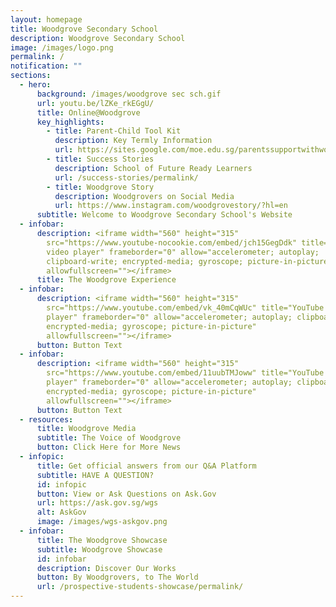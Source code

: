 ```yaml
---
layout: homepage
title: Woodgrove Secondary School
description: Woodgrove Secondary School
image: /images/logo.png
permalink: /
notification: ""
sections:
  - hero:
      background: /images/woodgrove sec sch.gif
      url: youtu.be/lZKe_rkEGgU/
      title: Online@Woodgrove
      key_highlights:
        - title: Parent-Child Tool Kit
          description: Key Termly Information
          url: https://sites.google.com/moe.edu.sg/parentssupportwithwoodgrovesec/home
        - title: Success Stories
          description: School of Future Ready Learners
          url: /success-stories/permalink/
        - title: Woodgrove Story
          description: Woodgrovers on Social Media
          url: https://www.instagram.com/woodgrovestory/?hl=en
      subtitle: Welcome to Woodgrove Secondary School's Website
  - infobar:
      description: <iframe width="560" height="315"
        src="https://www.youtube-nocookie.com/embed/jch15GegDdk" title="YouTube
        video player" frameborder="0" allow="accelerometer; autoplay;
        clipboard-write; encrypted-media; gyroscope; picture-in-picture"
        allowfullscreen=""></iframe>
      title: The Woodgrove Experience
  - infobar:
      description: <iframe width="560" height="315"
        src="https://www.youtube.com/embed/vk_40mCqWUc" title="YouTube video
        player" frameborder="0" allow="accelerometer; autoplay; clipboard-write;
        encrypted-media; gyroscope; picture-in-picture"
        allowfullscreen=""></iframe>
      button: Button Text
  - infobar:
      description: <iframe width="560" height="315"
        src="https://www.youtube.com/embed/11uubTMJoww" title="YouTube video
        player" frameborder="0" allow="accelerometer; autoplay; clipboard-write;
        encrypted-media; gyroscope; picture-in-picture"
        allowfullscreen=""></iframe>
      button: Button Text
  - resources:
      title: Woodgrove Media
      subtitle: The Voice of Woodgrove
      button: Click Here for More News
  - infopic:
      title: Get official answers from our Q&A Platform
      subtitle: HAVE A QUESTION?
      id: infopic
      button: View or Ask Questions on Ask.Gov
      url: https://ask.gov.sg/wgs
      alt: AskGov
      image: /images/wgs-askgov.png
  - infobar:
      title: The Woodgrove Showcase
      subtitle: Woodgrove Showcase
      id: infobar
      description: Discover Our Works
      button: By Woodgrovers, to The World
      url: /prospective-students-showcase/permalink/
---
```

